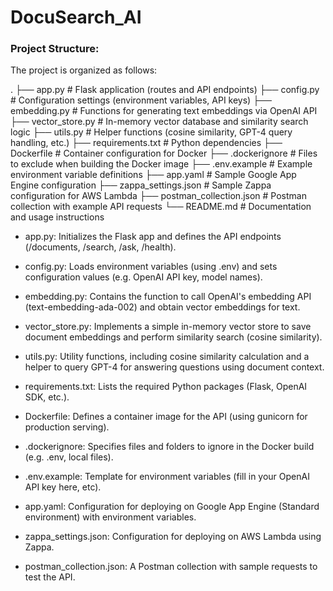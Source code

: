 # DocuSearch_AI

### Project Structure:

The project is organized as follows:

.
├── app.py # Flask application (routes and API endpoints)
├── config.py # Configuration settings (environment variables, API keys)
├── embedding.py # Functions for generating text embeddings via OpenAI API
├── vector_store.py # In-memory vector database and similarity search logic
├── utils.py # Helper functions (cosine similarity, GPT-4 query handling, etc.)
├── requirements.txt # Python dependencies
├── Dockerfile # Container configuration for Docker
├── .dockerignore # Files to exclude when building the Docker image
├── .env.example # Example environment variable definitions
├── app.yaml # Sample Google App Engine configuration
├── zappa_settings.json # Sample Zappa configuration for AWS Lambda
├── postman_collection.json # Postman collection with example API requests
└── README.md # Documentation and usage instructions

- app.py: Initializes the Flask app and defines the API endpoints (/documents, /search, /ask, /health).

- config.py: Loads environment variables (using .env) and sets configuration values (e.g. OpenAI API key, model names).

- embedding.py: Contains the function to call OpenAI's embedding API (text-embedding-ada-002) and obtain vector embeddings for text.

- vector_store.py: Implements a simple in-memory vector store to save document embeddings and perform similarity search (cosine similarity).

- utils.py: Utility functions, including cosine similarity calculation and a helper to query GPT-4 for answering questions using document context.

- requirements.txt: Lists the required Python packages (Flask, OpenAI SDK, etc.).

- Dockerfile: Defines a container image for the API (using gunicorn for production serving).

- .dockerignore: Specifies files and folders to ignore in the Docker build (e.g. .env, local files).

- .env.example: Template for environment variables (fill in your OpenAI API key here, etc).

- app.yaml: Configuration for deploying on Google App Engine (Standard environment) with environment variables.

- zappa_settings.json: Configuration for deploying on AWS Lambda using Zappa.

- postman_collection.json: A Postman collection with sample requests to test the API.
